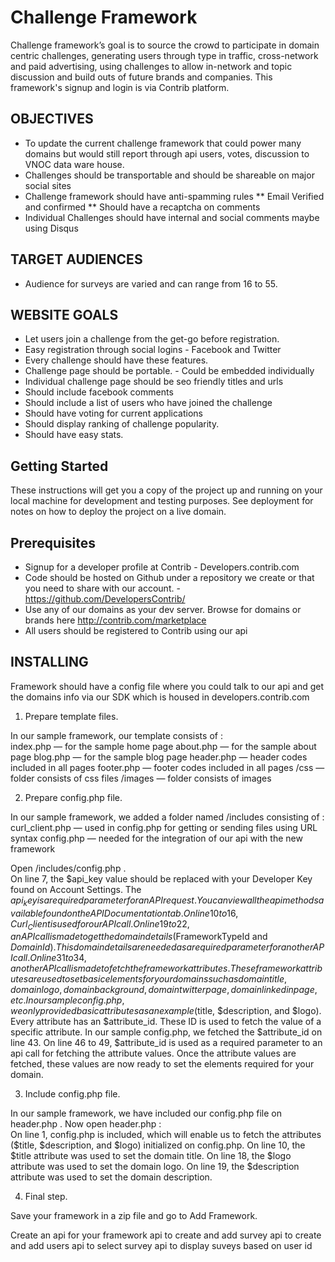# Challenge Framework
Challenge framework’s goal is to source the crowd to participate in domain centric challenges, generating users through type in traffic, cross-network and paid advertising, using challenges to allow in-network and topic discussion and build outs of future brands and companies. This framework's signup and login is via Contrib platform.

## OBJECTIVES
*  To update the current challenge framework that could power many domains but would still report through api users, votes, discussion to VNOC data ware house.
* Challenges should be transportable and should be shareable on major social sites
* Challenge framework should have anti-spamming rules
** Email Verified and confirmed
** Should have a recaptcha on comments
* Individual Challenges should have internal and social comments maybe using Disqus

## TARGET AUDIENCES
* Audience for surveys are varied and can range from 16 to 55.

## WEBSITE GOALS
* Let users join a challenge from the get-go before registration.
* Easy registration through social logins - Facebook and Twitter
* Every challenge should have these features.
* Challenge page should be portable. - Could be embedded individually
* Individual challenge page should be seo friendly titles and urls
* Should include facebook comments
* Should include a list of users who have joined the challenge
* Should have voting for current applications
* Should display ranking of challenge popularity.
* Should have easy stats.

## Getting Started
These instructions will get you a copy of the project up and running on your local machine for development and testing purposes. See deployment for notes on how to deploy the project on a live domain.

## Prerequisites
* Signup for a developer profile at Contrib - Developers.contrib.com
* Code should be hosted on Github under a repository we create or that you need to share with our account. - https://github.com/DevelopersContrib/
* Use any of our domains as your dev server. Browse for domains or brands here http://contrib.com/marketplace
* All users should be registered to Contrib using our api

## INSTALLING
Framework should have a config file where you could talk to our api and get the domains info via our SDK which is housed in developers.contrib.com
1. Prepare template files.
                                        
In our sample framework, our template consists of :                                             
index.php — for the sample home page
about.php — for the sample about page
blog.php — for the sample blog page
header.php — header codes included in all pages
footer.php — footer codes included in all pages
/css    — folder consists of css files
/images — folder consists of images
                                                                                 
2. Prepare config.php file.
                                        
In our sample framework, we added a folder named /includes consisting of :                                             
curl_client.php — used in config.php for getting or sending files using URL syntax
config.php — needed for the integration of our api with the new framework
                                                                                 
Open /includes/config.php .                                             
On line 7, the $api_key value should be replaced with your Developer Key found on Account Settings.                                                 The $api_key is a required parameter for an API request. You can view all the api methods available found on the API Documentation tab.
On line 10 to 16, Curl_Client is used for our API call.
On line 19 to 22, an API call is made to get the domain details ($FrameworkTypeId and $DomainId). This domain details are needed as a required parameter for another API call.
On line 31 to 34, another API call is made to fetch the framework attributes. These framework attributes are used to set basic elements for your domains such as domain title, domain logo, domain background, domain twitter page, domain linkedin page, etc.                                                 In our sample config.php, we only provided basic attributes as an example ($title, $description, and $logo). Every attribute has an $attribute_id. These ID is used to fetch the value of a specific attribute.                                                 In our sample config.php, we fetched the $attribute_id on line 43.
On line 46 to 49, $attribute_id is used as a required parameter to an api call for fetching the attribute values.
Once the attribute values are fetched, these values are now ready to set the elements required for your domain.
                                                                                 
3. Include config.php file.
                                        
In our sample framework, we have included our config.php file on header.php . Now open header.php :                                             
On line 1, config.php is included, which will enable us to fetch the attributes ($title, $description, and $logo) initialized on config.php.
On line 10, the $title attribute was used to set the domain title.
On line 18, the $logo attribute was used to set the domain logo.
On line 19, the $description attribute was used to set the domain description.
                                                                                 
4. Final step.
                                        
Save your framework in a zip file and go to Add Framework.


Create an api for your framework 
api to create and add survey
api to create and add users
api to select survey
api to display suveys based on user id

